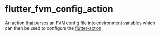 # flutter_fvm_config_action
An action that parses an [FVM](https://github.com/leoafarias/fvm) config file into environment variables which can then be used to configure the [flutter-action](https://github.com/subosito/flutter-action).
